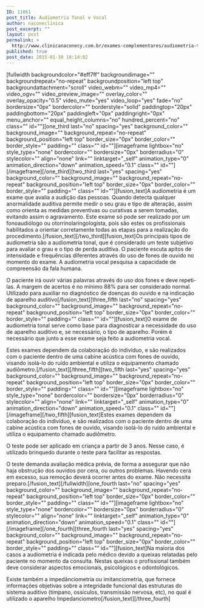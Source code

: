 ```yaml
---
ID: 11061
post_title: Audiometria Tonal e Vocal
author: naconeclinica
post_excerpt: ""
layout: post
permalink: >
  http://www.clinicanaconecy.com.br/exames-complementares/audiometria-tonal-e-vocal/
published: true
post_date: 2015-01-30 18:14:02
---
```

[fullwidth backgroundcolor="#eff7ff" backgroundimage="" backgroundrepeat="no-repeat" backgroundposition="left top" backgroundattachment="scroll" video_webm="" video_mp4="" video_ogv="" video_preview_image="" overlay_color="" overlay_opacity="0.5" video_mute="yes" video_loop="yes" fade="no" bordersize="0px" bordercolor="" borderstyle="solid" paddingtop="20px" paddingbottom="20px" paddingleft="0px" paddingright="0px" menu_anchor="" equal_height_columns="no" hundred_percent="no" class="" id=""][one_third last="no" spacing="yes" background_color="" background_image="" background_repeat="no-repeat" background_position="left top" border_size="0px" border_color="" border_style="" padding="" class="" id=""][imageframe lightbox="no" style_type="none" bordercolor="" bordersize="0px" borderradius="0" stylecolor="" align="none" link="" linktarget="_self" animation_type="0" animation_direction="down" animation_speed="0.1" class="" id=""] <img alt="" src="http://www.clinicanaconecy.com.br/wp-content/uploads/2015/01/audiometria01.jpg" />[/imageframe][/one_third][two_third last="yes" spacing="yes" background_color="" background_image="" background_repeat="no-repeat" background_position="left top" border_size="0px" border_color="" border_style="" padding="" class="" id=""][fusion_text]A audiometria é um exame que avalia a audição das pessoas. Quando detecta qualquer anormalidade auditiva permite medir o seu grau e tipo de alteração, assim como orienta as medidas preventivas ou curativas a serem tomadas, evitando assim o agravamento. Este exame só pode ser realizado por um fonoaudiólogo ou otorrinolaringologista, pois são estes os profissionais habilitados a orientar corretamente todas as etapas para a realização do procedimento.[/fusion_text][/two_third][fusion_text]Os principais tipos de audiometria são a audiometria tonal, que é considerado um teste subjetivo para avaliar o grau e o tipo de perda auditiva. O paciente escuta apitos de intensidade e frequências diferentes através do uso de fones de ouvido no momento do exame. A audiometria vocal pesquisa a capacidade de compreensão da fala humana.

O paciente irá ouvir várias palavras através do uso dos fones e deve repeti-las. A margem de acertos é no mínimo 88% para ser considerado normal. Utilizado para auxiliar no diagnóstico de doenças do ouvido e na indicação de aparelho auditivo[/fusion_text][three_fifth last="no" spacing="yes" background_color="" background_image="" background_repeat="no-repeat" background_position="left top" border_size="0px" border_color="" border_style="" padding="" class="" id=""][fusion_text]O exame de audiometria tonal serve como base para diagnosticar a necessidade do uso de aparelho auditivo e, se necessário, o tipo de aparelho. Porém é necessário que junto a esse exame seja feito a audiometria vocal.

Estes exames dependem da colaboração do indivíduo, e são realizados com o paciente dentro de uma cabine acústica com fones de ouvido, visando isolá-lo do ruído ambiental e utiliza o equipamento chamado audiômetro.[/fusion_text][/three_fifth][two_fifth last="yes" spacing="yes" background_color="" background_image="" background_repeat="no-repeat" background_position="left top" border_size="0px" border_color="" border_style="" padding="" class="" id=""][imageframe lightbox="no" style_type="none" bordercolor="" bordersize="0px" borderradius="0" stylecolor="" align="none" link="" linktarget="_self" animation_type="0" animation_direction="down" animation_speed="0.1" class="" id=""] <img alt="" src="http://www.clinicanaconecy.com.br/wp-content/uploads/2015/01/audiometria02.jpg" />[/imageframe][/two_fifth][fusion_text]Estes exames dependem da colaboração do indivíduo, e são realizados com o paciente dentro de uma cabine acústica com fones de ouvido, visando isolá-lo do ruído ambiental e utiliza o equipamento chamado audiômetro.

O teste pode ser aplicado em criança a partir de 3 anos. Nesse caso, é utilizado brinquedo durante o teste para facilitar as respostas.

O teste demanda avaliação médica prévia, de forma a assegurar que não haja obstrução dos ouvidos por cera, ou outros problemas. Havendo cera em excesso, sua remoção deverá ocorrer antes do exame. Não necessita preparo.[/fusion_text][/fullwidth][one_fourth last="no" spacing="yes" background_color="" background_image="" background_repeat="no-repeat" background_position="left top" border_size="0px" border_color="" border_style="" padding="" class="" id=""][imageframe lightbox="no" style_type="none" bordercolor="" bordersize="0px" borderradius="0" stylecolor="" align="none" link="" linktarget="_self" animation_type="0" animation_direction="down" animation_speed="0.1" class="" id=""] <img alt="" src="http://www.clinicanaconecy.com.br/wp-content/uploads/2015/01/audiometria03.jpg" />[/imageframe][/one_fourth][three_fourth last="yes" spacing="yes" background_color="" background_image="" background_repeat="no-repeat" background_position="left top" border_size="0px" border_color="" border_style="" padding="" class="" id=""][fusion_text]Na maioria dos casos a audiometria é indicada pelo médico devido a queixas relatadas pelo paciente no momento da consulta. Nestas queixas o profissional também deve considerar aspectos emocionais, psicológicos e odontológicos.

Existe também a impedânciometria ou imitanciometria, que fornece informações objetivas sobre a integridade funcional das estruturas do sistema auditivo (tímpano, ossículos, transmissão nervosa, etc), no qual é utilizado o aparelho Impedanciometro[/fusion_text][/three_fourth]